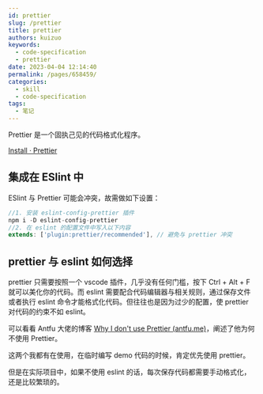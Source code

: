 ```yaml
---
id: prettier
slug: /prettier
title: prettier
authors: kuizuo
keywords:
  - code-specification
  - prettier
date: 2023-04-04 12:14:40
permalink: /pages/658459/
categories:
  - skill
  - code-specification
tags:
  - 笔记
---
```


Prettier 是一个固执己见的代码格式化程序。

[Install · Prettier](https://prettier.io/docs/en/install.html)

## 集成在 ESlint 中

ESlint 与 Prettier 可能会冲突，故需做如下设置：

```js
//1. 安装 eslint-config-prettier 插件
npm i -D eslint-config-prettier
//2. 在 eslint 的配置文件中写入以下内容
extends: ['plugin:prettier/recommended'], // 避免与 prettier 冲突
```

## prettier 与 eslint 如何选择

prettier 只需要按照一个 vscode 插件，几乎没有任何门槛，按下 Ctrl + Alt + F 就可以美化你的代码。而 eslint 需要配合代码编辑器与相关规则，通过保存文件或者执行 eslint 命令才能格式化代码。但往往也是因为过少的配置，使 prettier 对代码的约束不如 eslint。

可以看看 Antfu 大佬的博客 [Why I don't use Prettier (antfu.me)](https://antfu.me/posts/why-not-prettier)，阐述了他为何不使用 Prettier。

这两个我都有在使用，在临时编写 demo 代码的时候，肯定优先使用 prettier。

但是在实际项目中，如果不使用 eslint 的话，每次保存代码都需要手动格式化，还是比较繁琐的。
